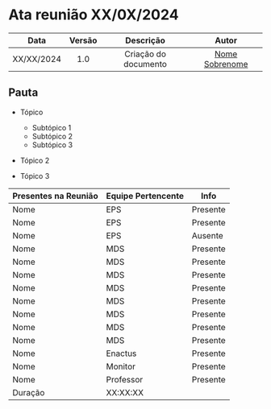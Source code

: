 # Ata reunião XX/0X/2024

|    Data    | Versão |      Descrição       |                     Autor                     |
|:----------:|:------:|:--------------------:|:---------------------------------------------:|
| XX/XX/2024 |  1.0   | Criação do documento | [Nome Sobrenome](https://github.com/USERNAME) |

## Pauta

- Tópico
  - Subtópico 1
  - Subtópico 2
  - Subtópico 3

- Tópico 2

- Tópico 3

| Presentes na Reunião | Equipe Pertencente | Info     |
|----------------------|--------------------|----------|
| Nome                 | EPS                | Presente |
| Nome                 | EPS                | Presente |
| Nome                 | EPS                | Ausente  |
| Nome                 | MDS                | Presente |
| Nome                 | MDS                | Presente |
| Nome                 | MDS                | Presente |
| Nome                 | MDS                | Presente |
| Nome                 | MDS                | Presente |
| Nome                 | MDS                | Presente |
| Nome                 | MDS                | Presente |
| Nome                 | MDS                | Presente |
| Nome                 | Enactus            | Presente |
| Nome                 | Monitor            | Presente |
| Nome                 | Professor          | Presente |
| Duração              | XX:XX:XX                      |